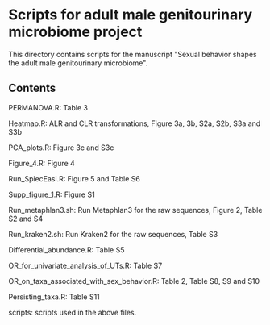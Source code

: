 # Scripts for adult male genitourinary microbiome project

This directory contains scripts for the manuscript "Sexual behavior shapes the adult male genitourinary microbiome".

## Contents

PERMANOVA.R: Table 3

Heatmap.R: ALR and CLR transformations, Figure 3a, 3b, S2a, S2b, S3a and S3b

PCA_plots.R: Figure 3c and S3c

Figure_4.R: Figure 4

Run_SpiecEasi.R: Figure 5 and Table S6

Supp_figure_1.R: Figure S1

Run_metaphlan3.sh: Run Metaphlan3 for the raw sequences, Figure 2, Table S2 and S4

Run_kraken2.sh: Run Kraken2 for the raw sequences, Table S3

Differential_abundance.R: Table S5

OR_for_univariate_analysis_of_UTs.R: Table S7

OR_on_taxa_associated_with_sex_behavior.R: Table 2, Table S8, S9 and S10

Persisting_taxa.R: Table S11


scripts: scripts used in the above files.

